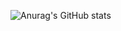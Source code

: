 ![Anurag's GitHub stats](https://github-readme-stats.vercel.app/api?username=RSSinai&theme=react&show_icons=true)
